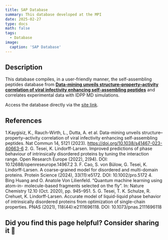 ```yaml
---
title: SAP Database
summary: This database developed at the MPI
date: 2025-02-27
type: docs
math: false
tags:
  - Database
image:
  caption: 'SAP Database'
---
```


## Description

This database compiles, in a user-friendly manner, the self-assembling peptides database from **[Data-mining unveils structure–property–activity correlation of viral infectivity enhancing self-assembling peptides](https://www.nature.com/articles/s41467-023-40663-6)** and correlates experimental data with IDPP MD simulations.

Access the database directly via the [site link](https://indeepold.streamlit.app/).

## References

1.Kaygisiz, K., Rauch-Wirth, L., Dutta, A. et al. Data-mining unveils structure–property–activity correlation of viral infectivity enhancing self-assembling peptides. Nat Commun 14, 5121 (2023). https://doi.org/10.1038/s41467-023-40663-6
2. G. Tesei, K. Lindorff-Larsen. Improved predictions of phase behaviour of intrinsically disordered proteins by tuning the interaction range. Open Research Europe (2022), 2(94). DOI: 10.12688/openreseurope.14967.2
3. F. Cao, S. von Bülow, G. Tesei, K. Lindorff-Larsen. A coarse-grained model for disordered and multi-domain proteins. Protein Science (2024), 33(11):e5172. DOI: 10.1002/pro.5172
4. Bing Huang and O. Anatole Von Lilienfeld. “Quantum machine learning using atom-in-
molecule-based fragments selected on the fly”. In: Nature Chemistry 12.10 (Oct. 2020),
pp. 945–951.
5. G. Tesei, T. K. Schulze, R. Crehuet, K. Lindorff-Larsen. Accurate model of liquid-liquid phase behavior of intrinsically disordered proteins from optimization of single-chain properties. PNAS (2021), 118(44):e2111696118. DOI: 10.1073/pnas.2111696118


## Did you find this page helpful? Consider sharing it 🙌